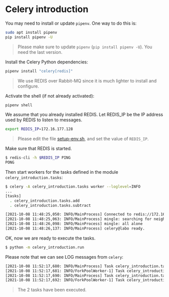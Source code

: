 # Celery introduction

You may need to install or update `pipenv`. One way to do this is:

```bash
sudo apt install pipenv
pip install pipenv -U
```

> Please make sure to update `pipenv` (`pip install pipenv -U`). You need the last version.

Install the Celery Python dependencies:

```bash
pipenv install "celery[redis]"
```

> We use REDIS over Rabbit-MQ since it is much lighter to install and configure.

Activate the shell (if not already activated):

```bash
pipenv shell
```

We assume that you already installed REDIS. Let REDIS_IP be the IP address used by REDIS to listen to messages.

```bash
export REDIS_IP=172.16.177.128
```

> Please edit the file [setup-env.sh](setup-env.sh), and set the value of `REDIS_IP`.

Make sure that REDIS is started.

```bash
$ redis-cli -h $REDIS_IP PING
PONG
```

Then start workers for the tasks defined in the module `celery_introduction.tasks`:

```bash
$ celery -A celery_introduction.tasks worker --loglevel=INFO
...
[tasks]
  . celery_introduction.tasks.add
  . celery_introduction.tasks.subtract

[2021-10-08 11:48:25,050: INFO/MainProcess] Connected to redis://172.16.177.128:6379//
[2021-10-08 11:48:25,063: INFO/MainProcess] mingle: searching for neighbors
[2021-10-08 11:48:26,098: INFO/MainProcess] mingle: all alone
[2021-10-08 11:48:26,137: INFO/MainProcess] celery@labo ready.
```

OK, now we are ready to execute the tasks.

```bash
$ python -m celery_introduction.run
```

Please note that we can see LOG messages from `celery`:

```bash
[2021-10-08 11:52:17,680: INFO/MainProcess] Task celery_introduction.tasks.add[ed1792a2-463e-4f17-a095-ca382567ee98] received
[2021-10-08 11:52:17,681: INFO/ForkPoolWorker-1] Task celery_introduction.tasks.add[ed1792a2-463e-4f17-a095-ca382567ee98] succeeded in 0.0003252789992984617s: 5
[2021-10-08 11:52:17,690: INFO/MainProcess] Task celery_introduction.tasks.subtract[470b50bb-3dc8-42d7-af47-16aa8214b492] received
[2021-10-08 11:52:17,692: INFO/ForkPoolWorker-1] Task celery_introduction.tasks.subtract[470b50bb-3dc8-42d7-af47-16aa8214b492] succeeded in 0.00011070199980167672s: -1
```

> The 2 tasks have been executed.
